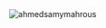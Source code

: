 <!-- <h1 align="center">Hi 👋, I'm Ahmed Samy</h1>
<h2 align="center">A passionate DevOps Engineer</h2>
<p align="center">
Recently graduated from ITI - Cloud Platform Development Track.
Besides, I’m an AWS Certified Cloud Practitioner with a year of hands-on experience in managing DevOps tools, open-source technologies, CI/CD pipelines and Cloud services.
</p>


<h3 align="center">Tools and Technologies</h3>
<p align="center">
  <img src="https://cdn.icon-icons.com/icons2/2530/PNG/512/docker_button_icon_151885.png" alt="docker" width="120"/>
  <img src="https://cdn.icon-icons.com/icons2/2530/PNG/512/kubernetes_button_icon_151893.png" alt="kubernetes" width="160"/>
  <img src="https://cdn.icon-icons.com/icons2/3049/PNG/512/openshift_icon_189422.png" alt="openshift" width="150"/>
  <img src="https://cdn.icon-icons.com/icons2/3049/PNG/512/ansible_icon_189416.png" alt="ansible" width="120"/> 
  <img src="https://cdn.icon-icons.com/icons2/3049/PNG/512/git_icon_189418.png" alt="git" width="120"/><br>
  <img src="https://cdn.icon-icons.com/icons2/3049/PNG/512/jenkins_icon_189419.png" alt="jenkins" width="130"/>
<!--   <img src="https://cdn.icon-icons.com/icons2/3049/PNG/512/actions_icon_189392.png" alt="github-actions" width="155"/> -->
<!--   <img src="https://cdn.icon-icons.com/icons2/3049/PNG/512/elasticsearch_icon_189417.png" alt="elk" width="150"/> 
  <img src="https://cdn.icon-icons.com/icons2/3049/PNG/512/logstash_icon_189421.png" alt="elk" width="140"/> 
  <img src="https://cdn.icon-icons.com/icons2/3049/PNG/512/kibana_icon_189420.png" alt="elk" width="140"/> 


</p>

 
<h3 align="center">Programming Languages</h3>
<p align="center">  
  <img src="https://cdn.icon-icons.com/icons2/2530/PNG/512/bash_button_icon_151886.png" alt="bash" width="100"/>
  <img src="https://cdn.icon-icons.com/icons2/2530/PNG/512/python_button_icon_151925.png" alt="python" width="115"/>
   <img src="https://cdn.icon-icons.com/icons2/3049/PNG/512/untitled_icon_189424.png" alt="scala" width="115"/>
  <img src="https://cdn.icon-icons.com/icons2/2530/PNG/512/java_button_icon_151928.png" alt="java" width="87"/>
  <img src="https://cdn.icon-icons.com/icons2/3049/PNG/512/ruby_icon_189423.png" alt="ruby" width="110"/>

</p>

<h3 align="center">Cloud Providers</h3>
<p align="center">
  <img src="https://cdn.icon-icons.com/icons2/2530/PNG/512/aws_button_icon_151904.png" alt="aws" width="100"/> 
  <img src="https://cdn.icon-icons.com/icons2/2530/PNG/512/gcp_button_icon_151896.png" alt="gcp" width="100"/> 
</p>
 -->




<!--
<h3 align="left">Operating systems and Environment:</h3>
<p align="center">
  <img src="https://image.flaticon.com/icons/png/512/888/888879.png" alt="ubuntu" width="70"/> 
  <img src="https://pics.freeicons.io/uploads/icons/png/14425478241536233206-512.png" alt="centos" width="70"/> 
  <img src="https://iconape.com/wp-content/files/ol/92891/png/red-hat-1.png" alt="rdhat" width="70"/> 
  <img src="https://img.pngio.com/logo-de-microsoft-microsoft-d-azur-word-png-et-vecteur-pour-telecharger-png-gratuit-microsoft-640_640.png" alt="win" width="85"/>
</p> -->


<!-- <h1 align="left">Hi 👋, I'm Ahmed Samy</h1> -->
<!-- <p align="center"><img src="https://ttpsc.com/wp4/wp-content/uploads/2020/08/DeOps-Atlassian-tools-tools-for-devops-devops-software-jira-Transition-Technologies-PSC-Atlassian-Platinum-Solution-Partner.png" width=200/></p> -->

<!-- <h1 align="center"> :rocket: A passionate DevOps engineer</h1>
<p align="center">
  Recently graduated from ITI - Cloud Platform Development Track.
  Besides, I’m an AWS Certified Cloud Practitioner with a year of hands-on experience in managing DevOps tools, open-source technologies, CI/CD pipelines, ELK stack and Cloud services.
</p> -->

<!-- 
<p align="center">
  <img src="https://cdn.icon-icons.com/icons2/2530/PNG/512/docker_button_icon_151885.png" alt="docker" width="115"/>
  <img src="https://cdn.icon-icons.com/icons2/2530/PNG/512/kubernetes_button_icon_151893.png" alt="kubernetes" width="145"/>
  <img src="https://cdn.icon-icons.com/icons2/3049/PNG/512/ansible_icon_189416.png" alt="ansible" width="110"/> 
  <img src="https://cdn.icon-icons.com/icons2/3049/PNG/512/jenkins_icon_189419.png" alt="jenkins" width="105"/> 
  <img src="https://cdn.icon-icons.com/icons2/3049/PNG/512/git_icon_189418.png" alt="git" width="100"/> <br>

  <img src="https://cdn.icon-icons.com/icons2/2530/PNG/512/bash_button_icon_151886.png" alt="bash" width="85"/>
  <img src="https://cdn.icon-icons.com/icons2/2530/PNG/512/python_button_icon_151925.png" alt="python" width="100"/>
  <img src="https://cdn.icon-icons.com/icons2/3049/PNG/512/untitled_icon_189424.png" alt="scala" width="100"/>
  <img src="https://cdn.icon-icons.com/icons2/2530/PNG/512/java_button_icon_151928.png" alt="java" width="85"/>
  <img src="https://cdn.icon-icons.com/icons2/3049/PNG/512/ruby_icon_189423.png" alt="ruby" width="95"/>

  <img src="https://cdn.icon-icons.com/icons2/2530/PNG/512/aws_button_icon_151904.png" alt="aws" width="80"/> 
  <img src="https://cdn.icon-icons.com/icons2/2530/PNG/512/gcp_button_icon_151896.png" alt="gcp" width="80"/> 
</p> -->
<p align="center">&nbsp;<img align="center" src="https://github-readme-stats.vercel.app/api?username=ahmedsamymahrous&hide=stars,issues&show_icons=true&theme=gotham&locale=en" alt="ahmedsamymahrous" /></p>
<!-- 

- 🔭 I’m currently working on **DevOps project**

- 🌱 I’m currently learning **ELK stack** -->





